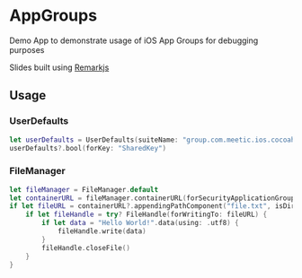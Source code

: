 # AppGroups

Demo App to demonstrate usage of iOS App Groups for debugging purposes

Slides built using [Remarkjs](https://github.com/gnab/remark)

## Usage

### UserDefaults

```Swift
let userDefaults = UserDefaults(suiteName: "group.com.meetic.ios.cocoaheads")
userDefaults?.bool(forKey: "SharedKey")
```

### FileManager

```Swift
let fileManager = FileManager.default
let containerURL = fileManager.containerURL(forSecurityApplicationGroupIdentifier: "group.com.meetic.ios.cocoaheads")
if let fileURL = containerURL?.appendingPathComponent("file.txt", isDirectory: false) {
    if let fileHandle = try? FileHandle(forWritingTo: fileURL) {
        if let data = "Hello World!".data(using: .utf8) {
            fileHandle.write(data)
        }
        fileHandle.closeFile()
    }
}
```
